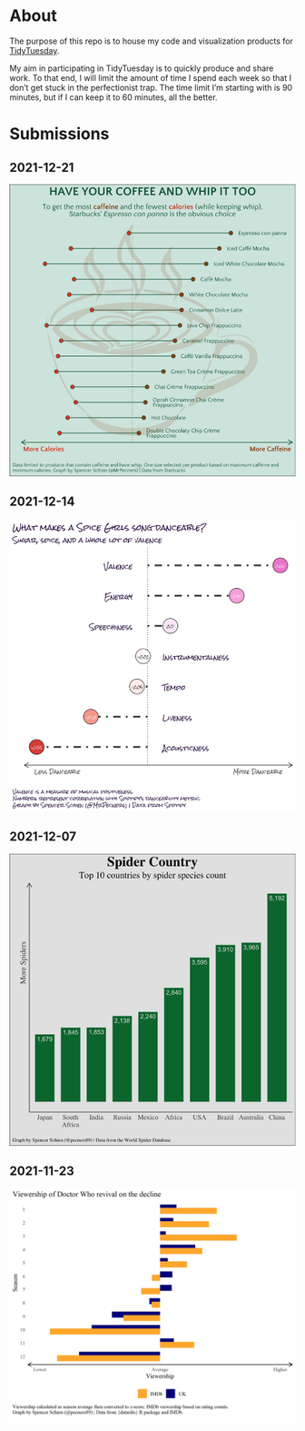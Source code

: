 About
================

The purpose of this repo is to house my code and visualization products
for [TidyTuesday](https://github.com/rfordatascience/tidytuesday).

My aim in participating in TidyTuesday is to quickly produce and share
work. To that end, I will limit the amount of time I spend each week so
that I don’t get stuck in the perfectionist trap. The time limit I’m
starting with is 90 minutes, but if I can keep it to 60 minutes, all the
better.

Submissions
================

## 2021-12-21

![Starbucks coffee with the most caffeine and fewest calories](2021/2021-12-21/final_plot.jpeg)

## 2021-12-14

![What makes a Spice Girls song danceable](2021/2021-12-14/final_plot.jpeg)

## 2021-12-07

![Top 10 countries by spider species count](2021/2021-12-07/final_plot.jpeg)

## 2021-11-23

![Viewership of Doctor Who Revival on the decline](2021/2021-11-23/final_plot.jpeg)
